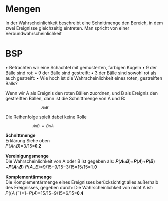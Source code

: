 # Mengen

In der Wahrscheinlichkeit beschreibt eine Schnittmenge den Bereich,
in dem zwei Ereignisse gleichzeitig eintreten. Man spricht von einer
Verbundwahrscheinlichkeit

# BSP
• Betrachten wir eine Schachtel mit gemusterten, farbigen Kugeln
• 9 der Bälle sind rot:
• 9 der Bälle sind gestreift:
• 3 der Bälle sind sowohl rot als auch gestreift:
• Wie hoch ist die Wahrscheinlichkeit eines roten, gestreiften Balls?

Wenn wir A als Ereignis den roten Bällen zuordnen, und B als Ereignis den gestreiften Bällen,  dann ist die Schnittmenge von A und B:

					𝐴∩𝐵

Die Reihenfolge spielt dabei keine Rolle

				𝐴∩𝐵 = 𝐵∩𝐴



<b>Schnittmenge</b> <br>Erklärung Siehe oben<br> 𝑃(𝐴∩𝐵)=3/15=𝟎.𝟐


<b>Vereinigungsmenge</b> <br>Die Wahrscheinlichkeit von A oder B ist gegeben als:
𝑷(𝑨∪𝑩)=𝑷(𝑨)+𝑷(𝑩)−𝑷(𝑨∩𝑩)
𝑃(𝐴∪𝐵)=9/15+9/15−3/15=15/15=𝟏.𝟎 <br>

<b>Komplementärmenge</b> <br>Die Komplementärmenge eines Ereignisses berücksichtigt alles außerhalb des Ereignisses, gegeben durch:
Die Wahrscheinlichkeit von nicht A ist:
𝑃((𝐴 ) ̅ )=1−𝑃(𝐴)=15/15−9/15=6/15=𝟎.𝟒





